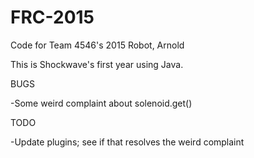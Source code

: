 # FRC-2015
Code for Team 4546's 2015 Robot, Arnold

This is Shockwave's first year using Java.

BUGS

-Some weird complaint about solenoid.get()

TODO

-Update plugins; see if that resolves the weird complaint